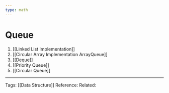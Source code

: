 ```yaml
---
type: math
---
```

# Queue

1. [[Linked List Implementation]]  
2. [[Circular Array Implementation ArrayQueue]] 
3. [[Deque]]
4. [[Priority Queue]]
5. [[Circular Queue]]


---
Tags: [[Data Structure]]
Reference:
Related: